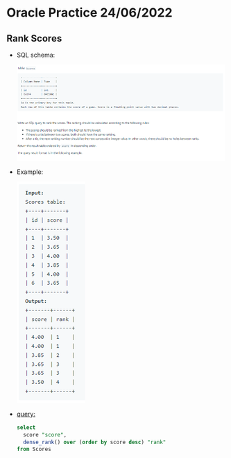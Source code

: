 # Oracle Practice 24/06/2022

## Rank Scores

- SQL schema:

  ![rank_scores_sql_schema](../img_sql_schema/6/24_rank_scores_sql_schema.png)

- Example:

  ![rank_scores](../img_example/6/24_rank_scores.png)

- <ins>query:</ins>
  ```sql
  select
    score "score",
    dense_rank() over (order by score desc) "rank"
  from Scores
  ```
